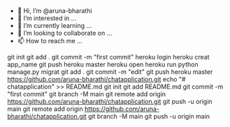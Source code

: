 - 👋 Hi, I’m @aruna-bharathi
- 👀 I’m interested in ...
- 🌱 I’m currently learning ...
- 💞️ I’m looking to collaborate on ...
- 📫 How to reach me ...

<!---
aruna-bharathi/aruna-bharathi is a ✨ special ✨ repository because its `README.md` (this file) appears on your GitHub profile.
You can click the Preview link to take a look at your changes.
--->
git init
git add .
git commit -m "first commit"
heroku login
heroku creat app_name
git push heroku master
heroku open
heroku run python manage.py migrat
git add .
git commit -m "edit"
git push heroku master
https://github.com/aruna-bharathi/chatapplication.git
echo "# chatapplication" >> README.md
git init
git add README.md
git commit -m "first commit"
git branch -M main
git remote add origin https://github.com/aruna-bharathi/chatapplication.git
git push -u origin main
git remote add origin https://github.com/aruna-bharathi/chatapplication.git
git branch -M main
git push -u origin main
